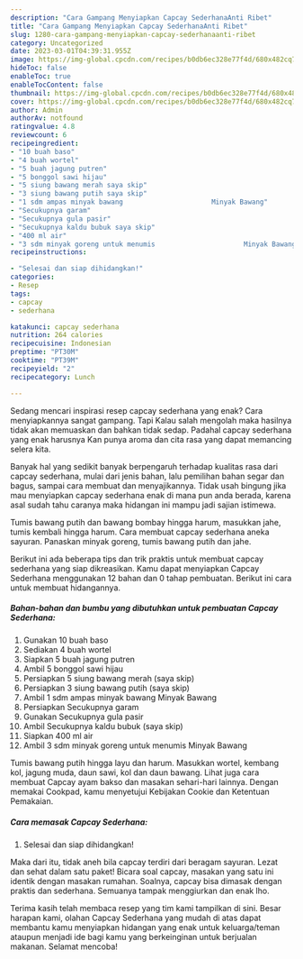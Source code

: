 ```yaml
---
description: "Cara Gampang Menyiapkan Capcay SederhanaAnti Ribet"
title: "Cara Gampang Menyiapkan Capcay SederhanaAnti Ribet"
slug: 1280-cara-gampang-menyiapkan-capcay-sederhanaanti-ribet
category: Uncategorized
date: 2023-03-01T04:39:31.955Z
image: https://img-global.cpcdn.com/recipes/b0db6ec328e77f4d/680x482cq70/capcay-sederhana-foto-resep-utama.jpg
hideToc: false
enableToc: true
enableTocContent: false
thumbnail: https://img-global.cpcdn.com/recipes/b0db6ec328e77f4d/680x482cq70/capcay-sederhana-foto-resep-utama.jpg
cover: https://img-global.cpcdn.com/recipes/b0db6ec328e77f4d/680x482cq70/capcay-sederhana-foto-resep-utama.jpg
author: Admin
authorAv: notfound
ratingvalue: 4.8
reviewcount: 6
recipeingredient:
- "10 buah baso"
- "4 buah wortel"
- "5 buah jagung putren"
- "5 bonggol sawi hijau"
- "5 siung bawang merah saya skip"
- "3 siung bawang putih saya skip"
- "1 sdm ampas minyak bawang                      Minyak Bawang"
- "Secukupnya garam"
- "Secukupnya gula pasir"
- "Secukupnya kaldu bubuk saya skip"
- "400 ml air"
- "3 sdm minyak goreng untuk menumis                      Minyak Bawang"
recipeinstructions:

- "Selesai dan siap dihidangkan!"
categories:
- Resep
tags:
- capcay
- sederhana

katakunci: capcay sederhana 
nutrition: 264 calories
recipecuisine: Indonesian
preptime: "PT30M"
cooktime: "PT39M"
recipeyield: "2"
recipecategory: Lunch

---
```



Sedang mencari inspirasi resep capcay sederhana yang enak? Cara menyiapkannya sangat gampang. Tapi Kalau salah mengolah maka hasilnya tidak akan memuaskan dan bahkan tidak sedap. Padahal capcay sederhana yang enak harusnya Kan punya aroma dan cita rasa yang dapat memancing selera kita.


Banyak hal yang sedikit banyak berpengaruh terhadap kualitas rasa dari capcay sederhana, mulai dari jenis bahan, lalu pemilihan bahan segar dan bagus, sampai cara membuat dan menyajikannya. Tidak usah bingung jika mau menyiapkan capcay sederhana enak di mana pun anda berada, karena asal sudah tahu caranya maka hidangan ini mampu jadi sajian istimewa.

Tumis bawang putih dan bawang bombay hingga harum, masukkan jahe, tumis kembali hingga harum. Cara membuat capcay sederhana aneka sayuran. Panaskan minyak goreng, tumis bawang putih dan jahe.


Berikut ini ada beberapa tips dan trik praktis untuk membuat capcay sederhana yang siap dikreasikan. Kamu dapat menyiapkan Capcay Sederhana menggunakan 12 bahan dan 0 tahap pembuatan. Berikut ini cara untuk membuat hidangannya.

<!--inarticleads1-->

##### Bahan-bahan dan bumbu yang dibutuhkan untuk pembuatan Capcay Sederhana:

1. Gunakan 10 buah baso
1. Sediakan 4 buah wortel
1. Siapkan 5 buah jagung putren
1. Ambil 5 bonggol sawi hijau
1. Persiapkan 5 siung bawang merah (saya skip)
1. Persiapkan 3 siung bawang putih (saya skip)
1. Ambil 1 sdm ampas minyak bawang                      Minyak Bawang
1. Persiapkan Secukupnya garam
1. Gunakan Secukupnya gula pasir
1. Ambil Secukupnya kaldu bubuk (saya skip)
1. Siapkan 400 ml air
1. Ambil 3 sdm minyak goreng untuk menumis                      Minyak Bawang


Tumis bawang putih hingga layu dan harum. Masukkan wortel, kembang kol, jagung muda, daun sawi, kol dan daun bawang. Lihat juga cara membuat Capcay ayam bakso dan masakan sehari-hari lainnya. Dengan memakai Cookpad, kamu menyetujui Kebijakan Cookie dan Ketentuan Pemakaian. 

<!--inarticleads2-->

##### Cara memasak Capcay Sederhana:


1. Selesai dan siap dihidangkan!

Maka dari itu, tidak aneh bila capcay terdiri dari beragam sayuran. Lezat dan sehat dalam satu paket! Bicara soal capcay, masakan yang satu ini identik dengan masakan rumahan. Soalnya, capcay bisa dimasak dengan praktis dan sederhana. Semuanya tampak menggiurkan dan enak lho. 

Terima kasih telah membaca resep yang tim kami tampilkan di sini. Besar harapan kami, olahan Capcay Sederhana yang mudah di atas dapat membantu kamu menyiapkan hidangan yang enak untuk keluarga/teman ataupun menjadi ide bagi kamu yang berkeinginan untuk berjualan makanan. Selamat mencoba!
